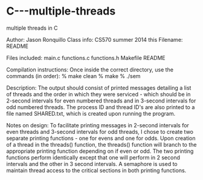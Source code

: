 C---multiple-threads
====================

multiple threads in C

Author:  Jason Ronquillo
Class info:  CS570 summer 2014
this Filename:  README

Files included:
	main.c 
	functions.c
	functions.h
	Makefile
	README

Compilation instructions:
	Once inside the correct directory, use the commands (in order):
		% make clean
		% make
		% ./sem

Description:
	The output should consist of printed messages detailing a list of
	threads and the order in which they were serviced - which should be 
	in 2-second intervals for even numbered threads and in 3-second 
	intervals for odd numbered threads.  The process ID and thread ID's 
	are also printed to a file named SHARED.txt, which is created upon 
	running the program.  

Notes on design:
	To facilitate printing messages in 2-second intervals for even threads
	and 3-second intervals for odd threads, I chose to create two separate
	printing functions - one for evens and one for odds.  Upon creation
	of a thread in the threads() function, the threads() function will branch
	to the appropriate printing function depending on if even or odd.  The 
	two printing functions perform identically except that one will perform
	in 2 second intervals and the other in 3 second intervals.  A semaphore
	is used to maintain thread access to the critical sections in both 
	printing functions.

